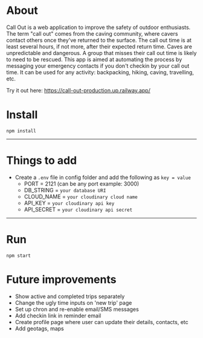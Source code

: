 # About

Call Out is a web application to improve the safety of outdoor enthusiasts. The term "call out" comes from the caving community, where cavers contact others once they've returned to the surface. The call out time is at least several hours, if not more, after their expected return time. Caves are unpredictable and dangerous. A group that misses their call out time is likely to need to be rescued. This app is aimed at automating the process by messaging your emergency contacts if you don't checkin by your call out time. It can be used for any activity: backpacking, hiking, caving, travelling, etc.

Try it out here:
https://call-out-production.up.railway.app/

# Install

`npm install`

---

# Things to add

- Create a `.env` file in config folder and add the following as `key = value`
  - PORT = 2121 (can be any port example: 3000)
  - DB_STRING = `your database URI`
  - CLOUD_NAME = `your cloudinary cloud name`
  - API_KEY = `your cloudinary api key`
  - API_SECRET = `your cloudinary api secret`

---

# Run

`npm start`

# Future improvements

- Show active and completed trips separately
- Change the ugly time inputs on 'new trip' page
- Set up chron and re-enable email/SMS messages
- Add checkin link in reminder email
- Create profile page where user can update their details, contacts, etc
- Add geotags, maps

